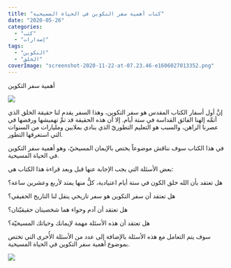 ```yaml
---
title: "كتاب أهمية سفر التكوين في الحياة المسيحية"
date: "2020-05-26"
categories: 
  - "كتب"
  - "إصدارات"
tags: 
  - "التكوين"
  - "الخلق"
coverImage: "screenshot-2020-11-22-at-07.23.46-e1606027013352.png"
---
```


أهمية سفر التكوين

![](images/why-genesis-matter-cover.jpg)

إنَّ أول أسفار الكتاب المقدس هو سفر التكوين، وهذا السفر يقدم لنا حقيقة الخلق الذي أتمَّه إلهنا الفائق القداسة في ستة أيام. إلا أن هذه الحقيقة قد تمَّ تهميشها ورفضها في عصرنا الراهن، والسبب هو التعليم التطوريّ الذي ينادي بملايين ومليارات من السنوات التي استغرقها التطور. 

في هذا الكتاب سوف نناقش موضوعاً يختص بالإيمان المسيحيّ، وهو أهمية سفر التكوين في الحياة المسيحية. 

بعض الأسئلة التي يجب الإجابة عنها قبل وبعد قراءة هذا الكتاب هي:

هل تعتقد بأن الله خلق الكون في ستة أيام اعتيادية، كلٌّ منها يمتد لأربع وعشرين ساعة؟

هل تعتقد أن سفر التكوين هو سفر تاريخي ينقل لنا التاريخ الحقيقي؟

هل تعتقد أن آدم وحواء هما شخصيتان حقيقيّتان؟

هل تعتقد أن هذه الأسئلة مهمة لإيمانك وحياتك المسيحيّة؟

سوف يتم التعامل مع هذه الأسئلة بالإضافة إلى عدد من الأسئلة الأُخرى التي تختص بموضوع أهمية سفر التكوين في الحياة المسيحية. 

[![](https://arabcreationisthome.files.wordpress.com/2020/01/pdf.png?w=150)](https://arabcreationisthome.files.wordpress.com/2020/11/d8a3d987d985d98ad8a9-d8b3d981d8b1-d8a7d984d8aad983d988d98ad986.pdf)
